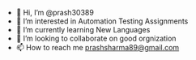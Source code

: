 - 👋 Hi, I’m @prash30389
- 👀 I’m interested in Automation Testing Assignments
- 🌱 I’m currently learning New Languages
- 💞️ I’m looking to collaborate on good orgnization
- 📫 How to reach me prashsharma89@gmail.com

<!---
prash30389/prash30389 is a ✨ special ✨ repository because its `README.md` (this file) appears on your GitHub profile.
You can click the Preview link to take a look at your changes.
--->
